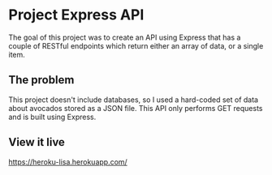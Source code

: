 # Project Express API
The goal of this project was to create an API using Express that has a couple of RESTful endpoints which return either an array of data, or a single item.

## The problem

This project doesn't include databases, so I used a hard-coded set of data about avocados stored as a JSON file. This API only performs GET requests and is built using Express.

## View it live

https://heroku-lisa.herokuapp.com/
